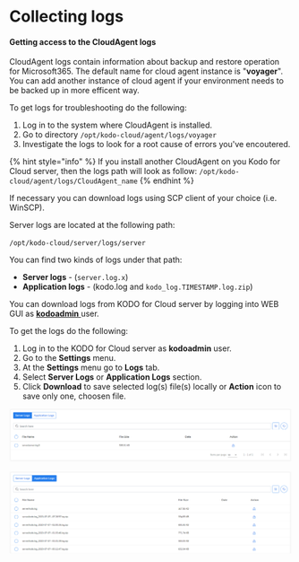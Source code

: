 # Collecting logs

#### Getting access to the CloudAgent logs

CloudAgent logs contain information about backup and restore operation for Microsoft365. The default name for cloud agent instance is "**voyager**". You can add another instance of cloud agent if your environment needs to be backed up in more efficent way.    

To get logs for troubleshooting do the following:

1. Log in to the system where CloudAgent is installed.
2. Go to directory  `/opt/kodo-cloud/agent/logs/voyager`
3. Investigate the logs to look for a root cause of errors you've encoutered.

{% hint style="info" %}
If you install another CloudAgent on you Kodo for Cloud server, then the logs path will look as follow: `/opt/kodo-cloud/agent/logs/CloudAgent_name`
{% endhint %}

If necessary you can download logs using SCP client of your choice \(i.e. WinSCP\).

Server logs are located at the following path:

`/opt/kodo-cloud/server/logs/server`

You can find two kinds of logs under that path:

* **Server logs** - \(`server.log.x`\)
* **Application logs** - \(kodo.log and `kodo_log.TIMESTAMP.log.zip`\) 

You can download logs from KODO for Cloud server by logging into WEB GUI as  [**kodoadmin** ](../administration/settings/kodo-admin.md)user.

To get the logs do the following:

1. Log in to the KODO for Cloud server as **kodoadmin** user.
2. Go to the **Settings** menu.
3. At the **Settings** menu go to **Logs** tab.
4. Select **Server Logs** or **Application Logs** section.
5. Click **Download** to save selected log\(s\) file\(s\) locally or **Action** icon to save only one, choosen file.

![](../.gitbook/assets/kodo-cloud-administration-settings-kodoadmin02.png)

![](../.gitbook/assets/kodo-cloud-administration-settings-kodoadmin03.png)



